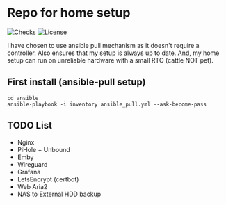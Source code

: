 # Repo for home setup

[![Checks](https://github.com/ahmedsajid/home-setup/workflows/checks/badge.svg)](https://github.com/ahmedsajid/home-setup/actions?query=workflow%3A%22checks%22)
[![License](https://img.shields.io/github/license/ahmedsajid/home-setup)](LICENSE)


I have chosen to use ansible pull mechanism as it doesn't require a controller.
Also ensures that my setup is always up to date.
And, my home setup can run on unreliable hardware with a small RTO (cattle NOT pet).

## First install (ansible-pull setup)
```
cd ansible
ansible-playbook -i inventory ansible_pull.yml --ask-become-pass
```

## TODO List
- Nginx
- PiHole + Unbound
- Emby
- Wireguard
- Grafana
- LetsEncrypt (certbot)
- Web Aria2
- NAS to External HDD backup

